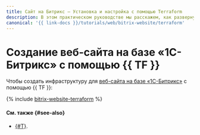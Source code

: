 ```yaml
---
title: Сайт на Битрикс – Установка и настройка с помощью Terraform
description: В этом практическом руководстве мы расскажем, как развернуть и настроить сайт на Битрикс (Bitrix) в облаке с помощью Terraform. 1С-Битрикс — это система управления сайтами и веб-проектами от компании 1С-Битрикс. С его помощью вы можете управлять структурой и содержимым вашего сайта, не обладая специальными знаниями программирования и верстки.
canonical: '{{ link-docs }}/tutorials/web/bitrix-website/terraform'
---
```


# Создание веб-сайта на базе «1С-Битрикс» с помощью {{ TF }}

Чтобы создать инфраструктуру для [веб-сайта на базе «1С-Битрикс»](index.md) c помощью {{ TF }}:

{% include [bitrix-website-terraform](../../../_tutorials/applied/bitrix-website-terraform.md) %}

#### См. также {#see-also}

* [{#T}](console.md).